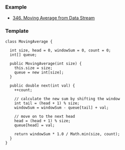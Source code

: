 ### Example
- [346. Moving Average from Data Stream](https://leetcode.com/problems/moving-average-from-data-stream/editorial/)

### Template
```
class MovingAverage {

  int size, head = 0, windowSum = 0, count = 0;
  int[] queue;

  public MovingAverage(int size) {
    this.size = size;
    queue = new int[size];
  }

  public double next(int val) {
    ++count;

    // calculate the new sum by shifting the window
    int tail = (head + 1) % size;
    windowSum = windowSum - queue[tail] + val;

    // move on to the next head
    head = (head + 1) % size;
    queue[head] = val;

    return windowSum * 1.0 / Math.min(size, count);
  }
}
```